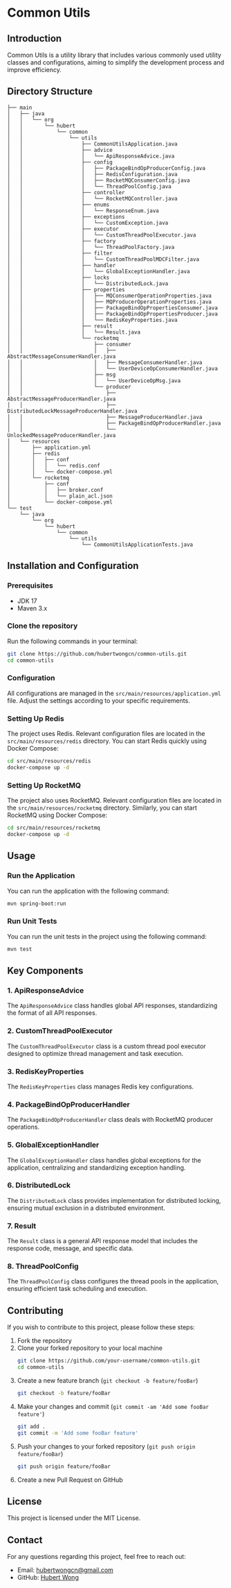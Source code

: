 # Common Utils

## Introduction
Common Utils is a utility library that includes various commonly used utility classes and configurations, aiming to simplify the development process and improve efficiency.

## Directory Structure
```plaintext
├── main
│   ├── java
│   │   └── org
│   │       └── hubert
│   │           └── common
│   │               └── utils
│   │                   ├── CommonUtilsApplication.java
│   │                   ├── advice
│   │                   │   └── ApiResponseAdvice.java
│   │                   ├── config
│   │                   │   ├── PackageBindOpProducerConfig.java
│   │                   │   ├── RedisConfiguration.java
│   │                   │   ├── RocketMQConsumerConfig.java
│   │                   │   └── ThreadPoolConfig.java
│   │                   ├── controller
│   │                   │   └── RocketMQController.java
│   │                   ├── enums
│   │                   │   └── ResponseEnum.java
│   │                   ├── exceptions
│   │                   │   └── CustomException.java
│   │                   ├── executor
│   │                   │   └── CustomThreadPoolExecutor.java
│   │                   ├── factory
│   │                   │   └── ThreadPoolFactory.java
│   │                   ├── filter
│   │                   │   └── CustomThreadPoolMDCFilter.java
│   │                   ├── handler
│   │                   │   └── GlobalExceptionHandler.java
│   │                   ├── locks
│   │                   │   └── DistributedLock.java
│   │                   ├── properties
│   │                   │   ├── MQConsumerOperationProperties.java
│   │                   │   ├── MQProducerOperationProperties.java
│   │                   │   ├── PackageBindOpPropertiesConsumer.java
│   │                   │   ├── PackageBindOpPropertiesProducer.java
│   │                   │   └── RedisKeyProperties.java
│   │                   ├── result
│   │                   │   └── Result.java
│   │                   └── rocketmq
│   │                       ├── consumer
│   │                       │   ├── AbstractMessageConsumerHandler.java
│   │                       │   ├── MessageConsumerHandler.java
│   │                       │   └── UserDeviceOpConsumerHandler.java
│   │                       ├── msg
│   │                       │   └── UserDeviceOpMsg.java
│   │                       └── producer
│   │                           ├── AbstractMessageProducerHandler.java
│   │                           ├── DistributedLockMessageProducerHandler.java
│   │                           ├── MessageProducerHandler.java
│   │                           ├── PackageBindOpProducerHandler.java
│   │                           └── UnlockedMessageProducerHandler.java
│   └── resources
│       ├── application.yml
│       ├── redis
│       │   ├── conf
│       │   │   └── redis.conf
│       │   └── docker-compose.yml
│       └── rocketmq
│           ├── conf
│           │   ├── broker.conf
│           │   └── plain_acl.json
│           └── docker-compose.yml
└── test
    └── java
        └── org
            └── hubert
                └── common
                    └── utils
                        └── CommonUtilsApplicationTests.java
```

## Installation and Configuration

### Prerequisites
- JDK 17
- Maven 3.x

### Clone the repository
Run the following commands in your terminal:
```bash
git clone https://github.com/hubertwongcn/common-utils.git
cd common-utils
```

### Configuration
All configurations are managed in the `src/main/resources/application.yml` file. Adjust the settings according to your specific requirements.

### Setting Up Redis
The project uses Redis. Relevant configuration files are located in the `src/main/resources/redis` directory. You can start Redis quickly using Docker Compose:

```bash
cd src/main/resources/redis
docker-compose up -d
```

### Setting Up RocketMQ
The project also uses RocketMQ. Relevant configuration files are located in the `src/main/resources/rocketmq` directory. Similarly, you can start RocketMQ using Docker Compose:

```bash
cd src/main/resources/rocketmq
docker-compose up -d
```

## Usage

### Run the Application
You can run the application with the following command:

```bash
mvn spring-boot:run
```

### Run Unit Tests
You can run the unit tests in the project using the following command:

```bash
mvn test
```

## Key Components

### 1. ApiResponseAdvice
The `ApiResponseAdvice` class handles global API responses, standardizing the format of all API responses.

### 2. CustomThreadPoolExecutor
The `CustomThreadPoolExecutor` class is a custom thread pool executor designed to optimize thread management and task execution.

### 3. RedisKeyProperties
The `RedisKeyProperties` class manages Redis key configurations.

### 4. PackageBindOpProducerHandler
The `PackageBindOpProducerHandler` class deals with RocketMQ producer operations.

### 5. GlobalExceptionHandler
The `GlobalExceptionHandler` class handles global exceptions for the application, centralizing and standardizing exception handling.

### 6. DistributedLock
The `DistributedLock` class provides implementation for distributed locking, ensuring mutual exclusion in a distributed environment.

### 7. Result
The `Result` class is a general API response model that includes the response code, message, and specific data.

### 8. ThreadPoolConfig
The `ThreadPoolConfig` class configures the thread pools in the application, ensuring efficient task scheduling and execution.

## Contributing
If you wish to contribute to this project, please follow these steps:
1. Fork the repository
2. Clone your forked repository to your local machine
    ```bash
    git clone https://github.com/your-username/common-utils.git
    cd common-utils
    ```
3. Create a new feature branch (`git checkout -b feature/fooBar`)
    ```bash
    git checkout -b feature/fooBar
    ```
4. Make your changes and commit (`git commit -am 'Add some fooBar feature'`)
    ```bash
    git add .
    git commit -m 'Add some fooBar feature'
    ```
5. Push your changes to your forked repository (`git push origin feature/fooBar`)
    ```bash
    git push origin feature/fooBar
    ```
6. Create a new Pull Request on GitHub

## License
This project is licensed under the MIT License.

## Contact
For any questions regarding this project, feel free to reach out:
- Email: [hubertwongcn@gmail.com](mailto:hubertwongcn@gmail.com)
- GitHub: [Hubert Wong](https://github.com/hubertwongcn)